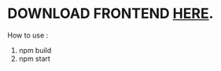 # DOWNLOAD FRONTEND [HERE](https://github.com/ardillahsetiawan/mern-blog-backend).

How to use :
1. npm build
2. npm start
